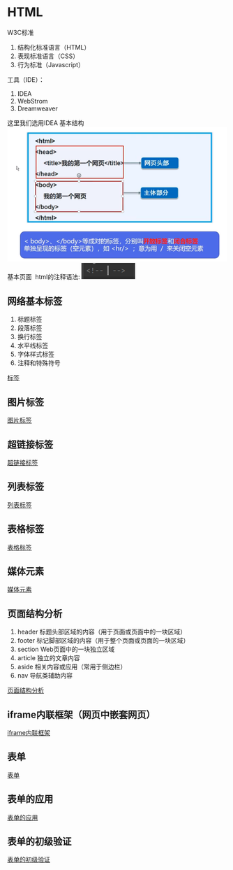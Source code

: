 <h1>HTML</h1>
W3C标准
<Ol>
<li>结构化标准语言（HTML）</li>
<li>表现标准语言（CSS）</li>
<li>行为标准（Javascript）</li>
</ol>
工具（IDE）：
<ol>
<li>IDEA</li>
<li>WebStrom</li>
<li>Dreamweaver</li>
</ol>
这里我们选用IDEA
基本结构
<img src="https://github.com/SaltyFishy/html/blob/main/%E5%9F%BA%E6%9C%AC%E6%A1%86%E6%9E%B6.jpg" alt="">
基本页面
<img src="" alt="">
html的注释语法: 
<img src="https://github.com/SaltyFishy/html/blob/main/%E6%B3%A8%E9%87%8A.jpg" alt="">

<h2>网络基本标签</h2>
<ol>
<li>标题标签</li>
<li>段落标签</li>
<li>换行标签</li>
<li>水平线标签</li>
<li>字体样式标签</li>
<li>注释和特殊符号</li>
</ol>
<a href="http://localhost:63342/2121.7.5%EF%BC%88%E7%AC%AC%E5%9B%9B%E5%91%A8%EF%BC%89html/2121.7.1%EF%BC%88%E7%AC%AC%E4%B8%89%E5%91%A8%EF%BC%89html/html/%E6%A0%87%E7%AD%BE.html?_ijt=a3oi54kq3bp9t8g0gkim8a20s2" title="标签">标签</a>

<h2>图片标签</h2>
<a href="http://localhost:63342/2121.7.5%EF%BC%88%E7%AC%AC%E5%9B%9B%E5%91%A8%EF%BC%89html/2121.7.1%EF%BC%88%E7%AC%AC%E4%B8%89%E5%91%A8%EF%BC%89html/html/%E5%9B%BE%E7%89%87%E6%A0%87%E7%AD%BE.html?_ijt=haicca0mrrav6rubs64ldqfee6" title="图片标签">图片标签</a>

<h2>超链接标签</h2>
<a href="http://localhost:63342/2121.7.5%EF%BC%88%E7%AC%AC%E5%9B%9B%E5%91%A8%EF%BC%89html/2121.7.1%EF%BC%88%E7%AC%AC%E4%B8%89%E5%91%A8%EF%BC%89html/html/%E8%B6%85%E9%93%BE%E6%8E%A5%E6%A0%87%E7%AD%BE.html?_ijt=hvlh3gttg8l4b55t8pmq4g0k9i" title="超链接标签">超链接标签</a>

<h2>列表标签</h2>
<a href="http://localhost:63342/2121.7.5%EF%BC%88%E7%AC%AC%E5%9B%9B%E5%91%A8%EF%BC%89html/2121.7.1%EF%BC%88%E7%AC%AC%E4%B8%89%E5%91%A8%EF%BC%89html/html/%E5%88%97%E8%A1%A8%E6%A0%87%E7%AD%BE.html?_ijt=rln2719a0v15c6nfvt73r8v9un" title="列表标签">列表标签</a>

<h2>表格标签</h2>
<a href="http://localhost:63342/2121.7.5%EF%BC%88%E7%AC%AC%E5%9B%9B%E5%91%A8%EF%BC%89html/2121.7.1%EF%BC%88%E7%AC%AC%E4%B8%89%E5%91%A8%EF%BC%89html/html/%E8%A1%A8%E6%A0%BC%E6%A0%87%E7%AD%BE.html?_ijt=rln2719a0v15c6nfvt73r8v9un" title="表格标签">表格标签</a>

<h2>媒体元素</h2>
<a
   href="http://localhost:63342/2121.7.5%EF%BC%88%E7%AC%AC%E5%9B%9B%E5%91%A8%EF%BC%89html/2121.7.1%EF%BC%88%E7%AC%AC%E4%B8%89%E5%91%A8%EF%BC%89html/html/%E5%AA%92%E4%BD%93%E5%85%83%E7%B4%A0.html?_ijt=rln2719a0v15c6nfvt73r8v9un" title="媒体标签">媒体元素</a>
   
<h2>页面结构分析</h2>
<ol>
	<li>header 标题头部区域的内容（用于页面或页面中的一块区域）</li>
	<li>footer 标记脚部区域的内容（用于整个页面或页面的一块区域）</li>
	<li>section Web页面中的一块独立区域</li>
	<li>article 独立的文章内容</li>
	<li>aside 相关内容或应用（常用于侧边栏）</li>
	<li>nav 导航类辅助内容</li>
</ol>
<a href="http://localhost:63342/2121.7.5%EF%BC%88%E7%AC%AC%E5%9B%9B%E5%91%A8%EF%BC%89html/2121.7.1%EF%BC%88%E7%AC%AC%E4%B8%89%E5%91%A8%EF%BC%89html/html/%E9%A1%B5%E9%9D%A2%E7%BB%93%E6%9E%84%E5%88%86%E6%9E%90.html?_ijt=c4i8n47j6ikf12inhomja2srig" title="网页结构分析">页面结构分析</a>

<h2>iframe内联框架（网页中嵌套网页）</h2>
<a href="http://localhost:63342/2121.7.5%EF%BC%88%E7%AC%AC%E5%9B%9B%E5%91%A8%EF%BC%89html/2121.7.1%EF%BC%88%E7%AC%AC%E4%B8%89%E5%91%A8%EF%BC%89html/html/iframe%E5%86%85%E8%81%94%E6%A1%86%E6%9E%B6.html?_ijt=lo0efiag4mfirsc5ll25jjc4so" title="iframe内联框架">iframe内联框架</a>

<h2>表单</h2>
<a href="http://localhost:63342/2121.7.5%EF%BC%88%E7%AC%AC%E5%9B%9B%E5%91%A8%EF%BC%89html/2121.7.1%EF%BC%88%E7%AC%AC%E4%B8%89%E5%91%A8%EF%BC%89html/html/%E8%A1%A8%E5%8D%95.html?_ijt=eldjkl92rsbr0ciav5qmd3q2dh" title="表单">表单</a>

<h2>表单的应用</h2>
<a href="http://localhost:63342/2121.7.5%EF%BC%88%E7%AC%AC%E5%9B%9B%E5%91%A8%EF%BC%89html/2121.7.1%EF%BC%88%E7%AC%AC%E4%B8%89%E5%91%A8%EF%BC%89html/html/%E8%A1%A8%E5%8D%95%E7%9A%84%E5%BA%94%E7%94%A8.html?_ijt=44dsft1npc2900d2686l8hibq7" title="表单的的应用">表单的应用</a>

<h2>表单的初级验证</h2>
<a href="http://localhost:63342/2121.7.5%EF%BC%88%E7%AC%AC%E5%9B%9B%E5%91%A8%EF%BC%89html/2121.7.1%EF%BC%88%E7%AC%AC%E4%B8%89%E5%91%A8%EF%BC%89html/html/%E8%A1%A8%E5%8D%95%E7%9A%84%E5%88%9D%E7%BA%A7%E9%AA%8C%E8%AF%81.html?_ijt=44dsft1npc2900d2686l8hibq7" title="表单的初级验证">表单的初级验证</a>
